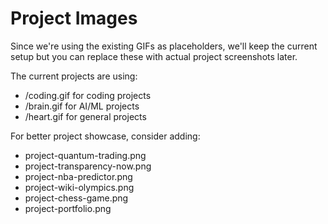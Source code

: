# Project Images

Since we're using the existing GIFs as placeholders, we'll keep the current setup but you can replace these with actual project screenshots later.

The current projects are using:
- /coding.gif for coding projects
- /brain.gif for AI/ML projects  
- /heart.gif for general projects

For better project showcase, consider adding:
- project-quantum-trading.png
- project-transparency-now.png
- project-nba-predictor.png
- project-wiki-olympics.png
- project-chess-game.png
- project-portfolio.png
